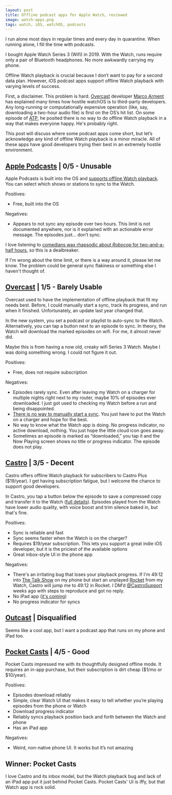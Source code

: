 ```yaml
---
layout: post
title: Offline podcast apps for Apple Watch, reviewed
image: watch-apps.png
tags: watch, iOS, watchOS, podcasts
---
```


I run alone most days in regular times and every day in quarantine. When running alone, I fill the time with podcasts.

<!--break-->

I bought Apple Watch Series 3 (Wifi) in 2019. With the Watch, runs require only a pair of Bluetooth headphones. No more awkwardly carrying my phone.

Offline Watch playback is crucial because I don’t want to pay for a second data plan. However, iOS podcast apps support offline Watch playback with varying levels of success.

First, a disclaimer. This problem is hard. [Overcast](https://overcast.fm) developer [Marco Arment](https://twitter.com/marcoarment) has explained many times how hostile watchOS is to third-party developers. Any long-running or computationally expensive operation (like, say, downloading a two-hour audio file) is first on the OS’s hit list. On some episode of [ATP](https://atp.fm), he posited there is no way to do offline Watch playback in a way that makes everyone happy. He's probably right.

This post will discuss where some podcast apps come short, but let’s acknowledge any kind of offline Watch playback is a minor miracle. All of these apps have good developers trying their best in an extremely hostile environment.

## [Apple Podcasts](https://apps.apple.com/us/app/apple-podcasts/id525463029) | 0/5 - Unusable

Apple Podcasts is built into the OS and [supports offline Watch playback](https://support.apple.com/guide/watch/add-podcasts-apd14ab6460c/watchos). You can select which shows or stations to sync to the Watch.

Positives:

- Free, built into the OS

Negatives:

- Appears to not sync any episode over two hours. This limit is not documented anywhere, nor is it explained with an actionable error message. The episodes just… don’t sync.

I love listening to [comedians wax rhapsodic about *Robocop* for two-and-a-half hours](https://soundcloud.com/griffin-and-david-present/robocop), so this is a dealbreaker. 

If I'm wrong about the time limit, or there is a way around it, please let me know. The problem could be general sync flakiness or something else I haven't thought of. 

## [Overcast](https://apps.apple.com/us/app/overcast/id888422857) | 1/5 - Barely Usable

Overcast used to have the implementation of offline playback that fit my needs best. Before, I could manually start a sync, track its progress, and run when it finished. Unfortunately, an update last year changed that.

In the new system, you set a podcast or playlist to auto-sync to the Watch. Alternatively, you can tap a button next to an episode to sync. In theory, the Watch will download the marked episodes on wifi. For me, it almost never did.

Maybe this is from having a now old, creaky wifi Series 3 Watch. Maybe I was doing something wrong. I could not figure it out. 

Positives:

- Free, does not require subscription

Negatives:

- Episodes rarely sync. Even after leaving my Watch on a charger for multiple nights right next to my router, maybe 10% of episodes ever downloaded. I just got used to checking my Watch before a run and being disappointed.
- [There is no way to manually start a sync](https://twitter.com/OvercastFM/status/1258779092889096193?s=20). You just have to put the Watch on a charger and hope for the best.
- No way to know what the Watch app is doing. No progress indicator, no active download, nothing. You just hope the little cloud icon goes away.
- Sometimes an episode is marked as “downloaded,” you tap it and the Now Playing screen shows no title or progress indicator. The episode does not play.

## [Castro](https://apps.apple.com/us/app/castro-podcast-player/id1080840241) | 3/5 - Decent

Castro offers offline Watch playback for subscribers to Castro Plus ($19/year). I get having subscription fatigue, but I welcome the chance to support good developers.

In Castro, you tap a button below the episode to save a compressed copy and transfer it to the Watch ([full details](https://9to5mac.com/2019/11/18/castro-apple-watch-streaming-iphone-free-playback/)). Episodes played from the Watch have lower audio quality, with voice boost and trim silence baked in, but that's fine.

Positives:

- Sync is reliable and fast
- Sync seems faster when the Watch is on the charger?
- Requires $19/year subscription. This lets you support a great indie iOS developer, but it is the priciest of the available options
- Great inbox-style UI in the phone app

Negatives:

- There's an irritating bug that loses your playback progress. If I'm 49:12 into [The Talk Show](https://daringfireball.net/thetalkshow/) on my phone but start an unplayed [Rocket](https://www.relay.fm/rocket) from my Watch, Castro will jump me to 49:12 in Rocket. I DM’d [@CastroSupport](https://twitter.com/CastroSupport) weeks ago with steps to reproduce and got no reply.
- No iPad app ([it's coming](https://twitter.com/CastroPodcasts/status/1341139082232008705?s=20))
- No progress indicator for syncs

## [Outcast](https://outcastapp.com) | Disqualified

Seems like a cool app, but I want a podcast app that runs on my phone and iPad too.

## [Pocket Casts](https://apps.apple.com/us/app/pocket-casts/id414834813) | 4/5 - Good

Pocket Casts impressed me with its thoughtfully designed offline mode. It requires an in-app purchase, but their subscription is dirt cheap ($1/mo or $10/year).

Positives:

- Episodes download reliably
- Simple, clear Watch UI that makes it easy to tell whether you’re playing episodes from the phone or Watch
- Download progress indicator
- Reliably syncs playback position back and forth between the Watch and phone
- Has an iPad app

Negatives:

- Weird, non-native phone UI. It works but it’s not amazing

## Winner: Pocket Casts

I love Castro and its inbox model, but the Watch playback bug and lack of an iPad app put it just behind Pocket Casts. Pocket Casts' UI is iffy, but that Watch app is rock solid.